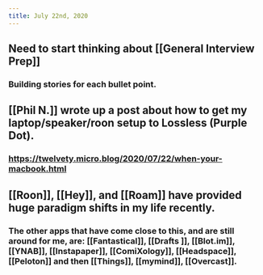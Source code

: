 ```yaml
---
title: July 22nd, 2020
---
```


## Need to start thinking about [[General Interview Prep]]
### Building stories for each bullet point.

## [[Phil N.]] wrote up a post about how to get my laptop/speaker/roon setup to Lossless (Purple Dot).
### https://twelvety.micro.blog/2020/07/22/when-your-macbook.html

## [[Roon]], [[Hey]], and [[Roam]] have provided huge paradigm shifts in my life recently.
### The other apps that have come close to this, and are still around for me, are: [[Fantastical]], [[Drafts ]], [[Blot.im]], [[YNAB]], [[Instapaper]], [[ComiXology]], [[Headspace]], [[Peloton]] and then [[Things]], [[mymind]], [[Overcast]].
